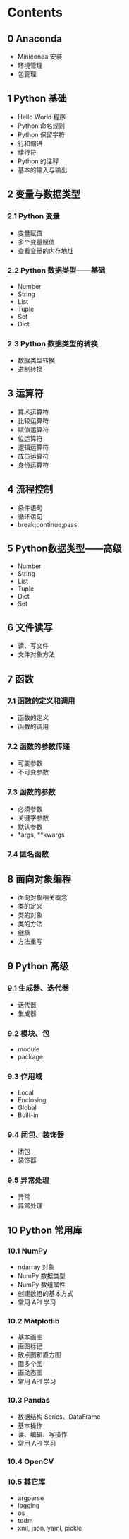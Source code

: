 &emsp;
# Contents

## 0 Anaconda
- Miniconda 安装
- 环境管理
- 包管理


## 1 Python 基础
- Hello World 程序
- Python 命名规则
- Python 保留字符
- 行和缩进
- 续行符
- Python 的注释
- 基本的输入与输出

## 2 变量与数据类型
### 2.1 Python 变量
- 变量赋值
- 多个变量赋值
- 查看变量的内存地址

### 2.2 Python 数据类型——基础
- Number
- String
- List
- Tuple
- Set
- Dict

### 2.3 Python 数据类型的转换
- 数据类型转换
- 进制转换

## 3 运算符
- 算术运算符
- 比较运算符
- 赋值运算符
- 位运算符
- 逻辑运算符
- 成员运算符
- 身份运算符


## 4 流程控制
- 条件语句
- 循环语句
- break;continue;pass

## 5 Python数据类型——高级
- Number
- String
- List
- Tuple
- Dict
- Set

## 6 文件读写
- 读、写文件
- 文件对象方法

## 7 函数
### 7.1 函数的定义和调用
- 函数的定义
- 函数的调用
### 7.2 函数的参数传递
- 可变参数
- 不可变参数


### 7.3 函数的参数
- 必须参数
- 关键字参数
- 默认参数
- *args, **kwargs
### 7.4 匿名函数

## 8 面向对象编程
- 面向对象相关概念
- 类的定义
- 类的对象
- 类的方法
- 继承
- 方法重写


## 9 Python 高级
### 9.1 生成器、迭代器
- 迭代器
- 生成器
### 9.2 模块、包
- module
- package
### 9.3 作用域
- Local
- Enclosing
- Global
- Built-in
### 9.4 闭包、装饰器
- 闭包
- 装饰器
### 9.5 异常处理
- 异常
- 异常处理


## 10 Python 常用库
### 10.1 NumPy
- ndarray 对象
- NumPy 数据类型
- NumPy 数组属性
- 创建数组的基本方式
- 常用 API 学习
### 10.2 Matplotlib
- 基本画图
- 画图标记
- 散点图和直方图
- 画多个图
- 画动态图
- 常用 API 学习

### 10.3 Pandas
- 数据结构 Series、DataFrame
- 基本操作
- 读、编辑、写操作
- 常用 API 学习

### 10.4 OpenCV

### 10.5 其它库
- argparse
- logging
- os
- tqdm
- xml, json, yaml, pickle




